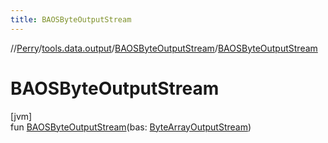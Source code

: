 ```yaml
---
title: BAOSByteOutputStream
---
```

//[Perry](../../../index.html)/[tools.data.output](../index.html)/[BAOSByteOutputStream](index.html)/[BAOSByteOutputStream](-b-a-o-s-byte-output-stream.html)



# BAOSByteOutputStream



[jvm]\
fun [BAOSByteOutputStream](-b-a-o-s-byte-output-stream.html)(bas: [ByteArrayOutputStream](https://docs.oracle.com/javase/8/docs/api/java/io/ByteArrayOutputStream.html))




